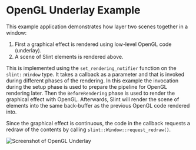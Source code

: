 <!-- Copyright © SixtyFPS GmbH <info@slint.dev> ; SPDX-License-Identifier: MIT -->

# OpenGL Underlay Example

This example application demonstrates how layer two scenes together in a window:

1. First a graphical effect is rendered using low-level OpenGL code (underlay).
2. A scene of Slint elements is rendered above.

This is implemented using the `set_rendering_notifier` function on the `slint::Window` type. It takes a callback as a parameter and that is invoked during different phases of the rendering. In this example the invocation during the setup phase is used to prepare the pipeline for OpenGL rendering later. Then the `BeforeRendering` phase is used to render the graphical effect with OpenGL. Afterwards, Slint will render the scene of elements into the same back-buffer as the previous OpenGL code rendered into.

Since the graphical effect is continuous, the code in the callback requests a redraw of the contents by calling `slint::Window::request_redraw()`.

![Screenshot of OpenGL Underlay](https://slint.dev/resources/opengl_underlay_screenshot.png "OpenGL Underlay screenshot")
